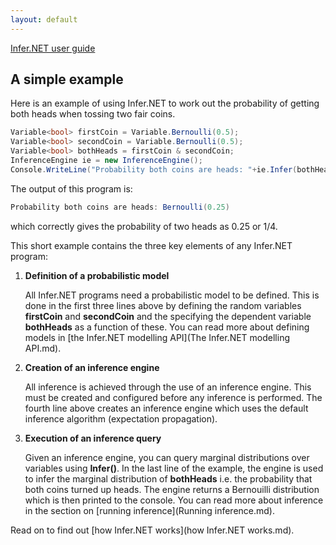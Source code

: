 ```yaml
---
layout: default 
--- 
```

[Infer.NET user guide](index.md)

## A simple example

Here is an example of using Infer.NET to work out the probability of getting both heads when tossing two fair coins.

```csharp
Variable<bool> firstCoin = Variable.Bernoulli(0.5);
Variable<bool> secondCoin = Variable.Bernoulli(0.5);
Variable<bool> bothHeads = firstCoin & secondCoin;
InferenceEngine ie = new InferenceEngine();
Console.WriteLine("Probability both coins are heads: "+ie.Infer(bothHeads));
```

The output of this program is:

```csharp
Probability both coins are heads: Bernoulli(0.25)
```

which correctly gives the probability of two heads as 0.25 or 1/4.

This short example contains the three key elements of any Infer.NET program:

1.  **Definition of a probabilistic model**

    All Infer.NET programs need a probabilistic model to be defined. This is done in the first three lines above by defining the random variables **firstCoin** and **secondCoin** and the specifying the dependent variable **bothHeads** as a function of these. You can read more about defining models in [the Infer.NET modelling API](The Infer.NET modelling API.md).


2.  **Creation of an inference engine**

    All inference is achieved through the use of an inference engine. This must be created and configured before any inference is performed. The fourth line above creates an inference engine which uses the default inference algorithm (expectation propagation).


3.  **Execution of an inference query**

    Given an inference engine, you can query marginal distributions over variables using **Infer()**. In the last line of the example, the engine is used to infer the marginal distribution of **bothHeads** i.e. the probability that both coins turned up heads. The engine returns a Bernouilli distribution which is then printed to the console. You can read more about inference in the section on [running inference](Running inference.md).

Read on to find out [how Infer.NET works](how Infer.NET works.md).
